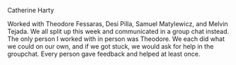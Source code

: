 Catherine Harty

Worked with Theodore Fessaras, Desi Pilla, Samuel Matylewicz, and Melvin Tejada. We all split up this week and communicated in a group chat instead.
The only person I worked with in person was Theodore. We each did what we could on our own, and if we got stuck, we would ask for help in the groupchat.
Every person gave feedback and helped at least once.
